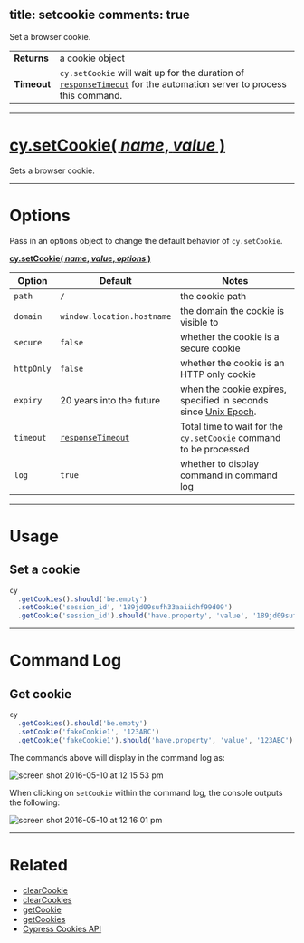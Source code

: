 title: setcookie
comments: true
---

Set a browser cookie.

| | |
|--- | --- |
| **Returns** | a cookie object |
| **Timeout** | `cy.setCookie` will wait up for the duration of [`responseTimeout`](https://on.cypress.io/guides/configuration#section-timeouts) for the automation server to process this command. |

***

# [cy.setCookie( *name*, *value* )](#section-usage)

Sets a browser cookie.

***

# Options

Pass in an options object to change the default behavior of `cy.setCookie`.

**[cy.setCookie( *name*, *value*, *options* )](#options-usage)**

Option | Default | Notes
--- | --- | ---
`path` | `/` | the cookie path
`domain` | `window.location.hostname` | the domain the cookie is visible to
`secure` | `false` | whether the cookie is a secure cookie
`httpOnly` | `false` | whether the cookie is an HTTP only cookie
`expiry` | 20 years into the future | when the cookie expires, specified in seconds since [Unix Epoch](https://en.wikipedia.org/wiki/Unix_time).
`timeout` | [`responseTimeout`](https://on.cypress.io/guides/configuration#section-timeouts) | Total time to wait for the `cy.setCookie` command to be processed
`log` | `true` | whether to display command in command log

***

# Usage

## Set a cookie

```javascript
cy
  .getCookies().should('be.empty')
  .setCookie('session_id', '189jd09sufh33aaiidhf99d09')
  .getCookie('session_id').should('have.property', 'value', '189jd09sufh33aaiidhf99d09')
```

***

# Command Log

## Get cookie

```javascript
cy
  .getCookies().should('be.empty')
  .setCookie('fakeCookie1', '123ABC')
  .getCookie('fakeCookie1').should('have.property', 'value', '123ABC')
```

The commands above will display in the command log as:

![screen shot 2016-05-10 at 12 15 53 pm](https://cloud.githubusercontent.com/assets/1271364/15153887/00b4c98e-16a9-11e6-8df5-bb2018582439.png)

When clicking on `setCookie` within the command log, the console outputs the following:

![screen shot 2016-05-10 at 12 16 01 pm](https://cloud.githubusercontent.com/assets/1271364/15153886/00b41782-16a9-11e6-99db-bc085c3513b3.png)

***

# Related

- [clearCookie](https://on.cypress.io/api/clearcookie)
- [clearCookies](https://on.cypress.io/api/clearcookies)
- [getCookie](https://on.cypress.io/api/getcookie)
- [getCookies](https://on.cypress.io/api/getcookies)
- [Cypress Cookies API](https://on.cypress.io/api/cookies)